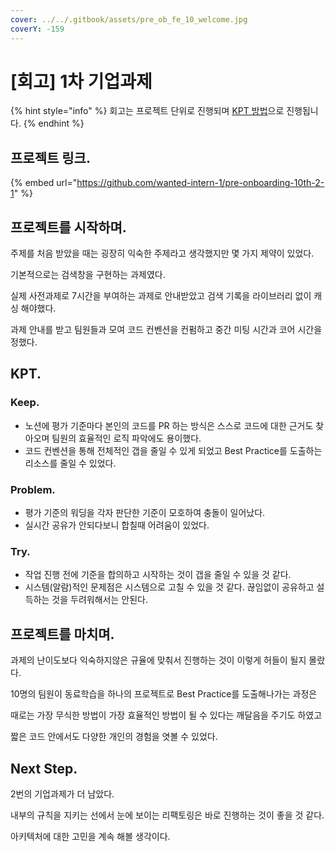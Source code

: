```yaml
---
cover: ../../.gitbook/assets/pre_ob_fe_10_welcome.jpg
coverY: -159
---
```


# \[회고] 1차 기업과제

{% hint style="info" %}
회고는 프로젝트 단위로 진행되며 [KPT 방법](https://code-artisan.io/retrospective-method-kpt/)으로 진행됩니다.
{% endhint %}



## 프로젝트 링크.

{% embed url="https://github.com/wanted-intern-1/pre-onboarding-10th-2-1" %}



## 프로젝트를 시작하며.

주제를 처음 받았을 때는 굉장히 익숙한 주제라고 생각했지만 몇 가지 제약이 있었다.

기본적으로는 검색창을 구현하는 과제였다.

실제 사전과제로 7시간을 부여하는 과제로 안내받았고 검색 기록을 라이브러리 없이 캐싱 해야했다.



과제 안내를 받고 팀원들과 모여 코드 컨벤션을 컨펌하고 중간 미팅 시간과 코어 시간을 정했다.



## KPT.

### Keep.

* 노션에 평가 기준마다 본인의 코드를 PR 하는 방식은 스스로 코드에 대한 근거도 찾아오며 팀원의 효율적인 로직 파악에도 용이했다.
* 코드 컨벤션을 통해 전체적인 갭을 줄일 수 있게 되었고 Best Practice를 도출하는 리소스를 줄일 수 있었다.

### Problem.

* 평가 기준의 워딩을 각자 판단한 기준이 모호하여 충돌이 일어났다.
* 실시간 공유가 안되다보니 합칠때 어려움이 있었다.

### Try.

* 작업 진행 전에 기준을 합의하고 시작하는 것이 갭을 줄일 수 있을 것 같다.
* 시스템(알람)적인 문제점은 시스템으로 고칠 수 있을 것 같다. 끊임없이 공유하고 설득하는 것을 두려워해서는 안된다.



## 프로젝트를 마치며.

과제의 난이도보다 익숙하지않은 규율에 맞춰서 진행하는 것이 이렇게 허들이 될지 몰랐다.

10명의 팀원이 동료학습을 하나의 프로젝트로 Best Practice를 도출해나가는 과정은

때로는 가장 무식한 방법이 가장 효율적인 방법이 될 수 있다는 깨달음을 주기도 하였고

짧은 코드 안에서도 다양한 개인의 경험을 엿볼 수 있었다.



## Next Step.

2번의 기업과제가 더 남았다.

내부의 규칙을 지키는 선에서 눈에 보이는 리팩토링은 바로 진행하는 것이 좋을 것 같다.

아키텍처에 대한 고민을 계속 해볼 생각이다.
